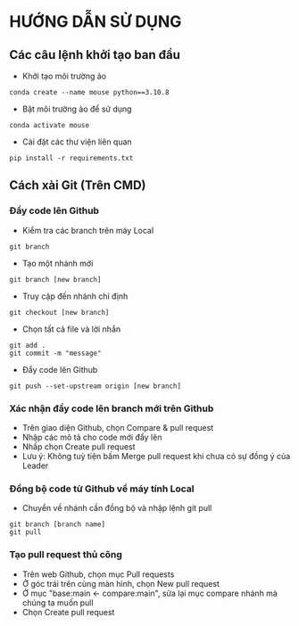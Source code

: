 # HƯỚNG DẪN SỬ DỤNG

## Các câu lệnh khởi tạo ban đầu
- Khởi tạo môi trường ảo
```
conda create --name mouse python==3.10.8
```
- Bật môi trường ảo để sử dụng
```
conda activate mouse
```
- Cài đặt các thư viện liên quan
``` 
pip install -r requirements.txt
```

## Cách xài Git (Trên CMD)
### Đẩy code lên Github
- Kiểm tra các branch trên máy Local
```
git branch
```
- Tạo một nhánh mới
```
git branch [new branch]
```
- Truy cập đến nhánh chỉ định
```
git checkout [new branch]
```
- Chọn tất cả file và lời nhắn
```
git add .
git commit -m "message"
```
- Đẩy code lên Github
```
git push --set-upstream origin [new branch]
```
### Xác nhận đẩy code lên branch mới trên Github
- Trên giao diện Github, chọn Compare & pull request
- Nhập các mô tả cho code mới đẩy lên
- Nhấp chọn Create pull request
- Lưu ý: Không tuỳ tiện bấm Merge pull request khi chưa có sự đồng ý của Leader

### Đồng bộ code từ Github về máy tính Local
- Chuyển về nhánh cần đồng bộ và nhập lệnh git pull
```
git branch [branch name]
git pull
```

### Tạo pull request thủ công
- Trên web Github, chọn mục Pull requests
- Ở góc trái trên cùng màn hình, chọn New pull request
- Ở mục "base:main <- compare:main", sửa lại mục compare nhánh mà chúng ta muốn pull
- Chọn Create pull request 
